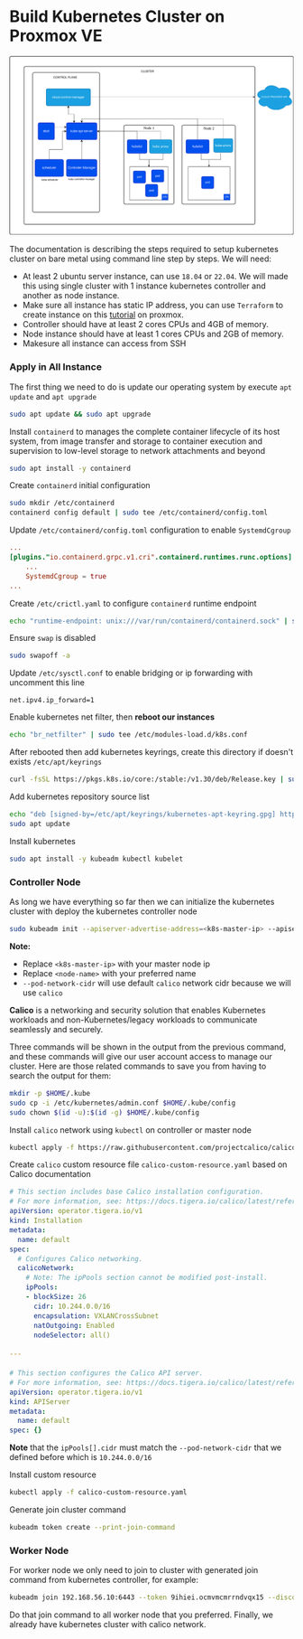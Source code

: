 # Build Kubernetes Cluster on Proxmox VE


![Kubernetes Cluster](/images/kubernetes-cluster-architecture.svg)

The documentation is describing the steps required to setup kubernetes cluster on bare metal using command line step by steps. We will need:
- At least 2 ubuntu server instance, can use `18.04` or `22.04`. We will made this using single cluster with 1 instance kubernetes controller and another as node instance.
- Make sure all instance has static IP address, you can use `Terraform` to create instance on this [tutorial](https://piinalpin.com/2024/04/deploy-kubernetes-production-ready-on-proxmox-using-k3s/) on proxmox.
- Controller should have at least 2 cores CPUs and 4GB of memory.
- Node instance should have at least 1 cores CPUs and 2GB of memory.
- Makesure all instance can access from SSH


### Apply in All Instance

The first thing we need to do is update our operating system by execute `apt update` and `apt upgrade`
```bash
sudo apt update && sudo apt upgrade
```

Install `containerd` to manages the complete container lifecycle of its host system, from image transfer and storage to container execution and supervision to low-level storage to network attachments and beyond

```bash
sudo apt install -y containerd
```

Create `containerd` initial configuration
```bash
sudo mkdir /etc/containerd
containerd config default | sudo tee /etc/containerd/config.toml
```

Update `/etc/containerd/config.toml` configuration to enable `SystemdCgroup` 
```toml
...
[plugins."io.containerd.grpc.v1.cri".containerd.runtimes.runc.options]
    ...
    SystemdCgroup = true
...
```

Create `/etc/crictl.yaml` to configure `containerd` runtime endpoint
```bash
echo "runtime-endpoint: unix:///var/run/containerd/containerd.sock" | sudo tee /etc/crictl.yaml
```

Ensure `swap` is disabled 
```bash
sudo swapoff -a
```

Update `/etc/sysctl.conf` to enable bridging or ip forwarding with uncomment this line 
```text
net.ipv4.ip_forward=1
```

Enable kubernetes net filter, then **reboot our instances**
```bash
echo "br_netfilter" | sudo tee /etc/modules-load.d/k8s.conf
```

After rebooted then add kubernetes keyrings, create this directory if doesn't exists `/etc/apt/keyrings`
```bash
curl -fsSL https://pkgs.k8s.io/core:/stable:/v1.30/deb/Release.key | sudo gpg --dearmor -o /etc/apt/keyrings/kubernetes-apt-keyring.gpg
```

Add kubernetes repository source list
```bash
echo "deb [signed-by=/etc/apt/keyrings/kubernetes-apt-keyring.gpg] https://pkgs.k8s.io/core:/stable:/v1.30/deb/ /" | sudo tee /etc/apt/sources.list.d/kubernetes.list
sudo apt update
```

Install kubernetes
```bash
sudo apt install -y kubeadm kubectl kubelet
```

### Controller Node

As long we have everything so far then we can initialize the kubernetes cluster with deploy the kubernetes controller node

```bash
sudo kubeadm init --apiserver-advertise-address=<k8s-master-ip> --apiserver-cert-extra-sans=<k8s-master-ip> --control-plane-endpoint=<k8s-master-ip> --node-name <node-name> --pod-network-cidr=10.244.0.0/16
```

**Note:**
- Replace `<k8s-master-ip>` with your master node ip
- Replace `<node-name>` with your preferred name
- `--pod-network-cidr` will use default `calico` network cidr because we will use `calico`

**Calico** is a networking and security solution that enables Kubernetes workloads and non-Kubernetes/legacy workloads to communicate seamlessly and securely.

Three commands will be shown in the output from the previous command, and these commands will give our user account access to manage our cluster. Here are those related commands to save you from having to search the output for them:

```bash
mkdir -p $HOME/.kube
sudo cp -i /etc/kubernetes/admin.conf $HOME/.kube/config
sudo chown $(id -u):$(id -g) $HOME/.kube/config
```

Install `calico` network using `kubectl` on controller or master node
```bash
kubectl apply -f https://raw.githubusercontent.com/projectcalico/calico/v3.27.2/manifests/tigera-operator.yaml
```

Create `calico` custom resource file `calico-custom-resource.yaml` based on Calico documentation
```yaml
# This section includes base Calico installation configuration.
# For more information, see: https://docs.tigera.io/calico/latest/reference/installation/api#operator.tigera.io/v1.Installation
apiVersion: operator.tigera.io/v1
kind: Installation
metadata:
  name: default
spec:
  # Configures Calico networking.
  calicoNetwork:
    # Note: The ipPools section cannot be modified post-install.
    ipPools:
    - blockSize: 26
      cidr: 10.244.0.0/16
      encapsulation: VXLANCrossSubnet
      natOutgoing: Enabled
      nodeSelector: all()

---

# This section configures the Calico API server.
# For more information, see: https://docs.tigera.io/calico/latest/reference/installation/api#operator.tigera.io/v1.APIServer
apiVersion: operator.tigera.io/v1
kind: APIServer
metadata:
  name: default
spec: {}
```

**Note** that the `ipPools[].cidr` must match the `--pod-network-cidr` that we defined before which is `10.244.0.0/16`

Install custom resource
```bash
kubectl apply -f calico-custom-resource.yaml
```

Generate join cluster command
```bash
kubeadm token create --print-join-command
```

### Worker Node

For worker node we only need to join to cluster with generated join command from kubernetes controller, for example:
```bash
kubeadm join 192.168.56.10:6443 --token 9ihiei.ocmvmcmrrndvqx15 --discovery-token-ca-cert-hash sha256:0b4f058dc00796282339680f1d97513129800c6b957875093b4f3c7bb10e2ee8
```

Do that join command to all worker node that you preferred. Finally, we already have kubernetes cluster with calico network. 
